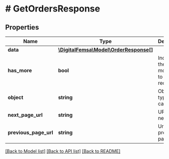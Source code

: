 # # GetOrdersResponse

## Properties

Name | Type | Description | Notes
------------ | ------------- | ------------- | -------------
**data** | [**\DigitalFemsa\Model\OrderResponse[]**](OrderResponse.md) |  |
**has_more** | **bool** | Indicates if there are more pages to be requested |
**object** | **string** | Object type, in this case is list |
**next_page_url** | **string** | URL of the next page. | [optional]
**previous_page_url** | **string** | Url of the previous page. | [optional]

[[Back to Model list]](../../README.md#models) [[Back to API list]](../../README.md#endpoints) [[Back to README]](../../README.md)
